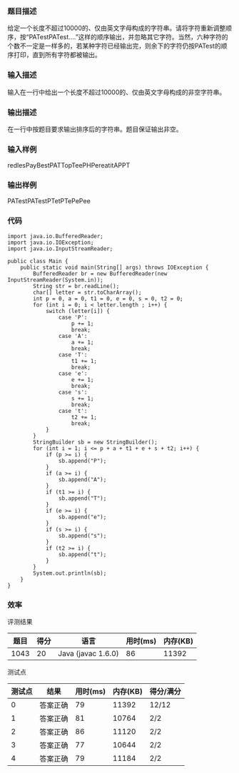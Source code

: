 ### 题目描述
给定一个长度不超过10000的、仅由英文字母构成的字符串。请将字符重新调整顺序，按“PATestPATest....”这样的顺序输出，并忽略其它字符。当然，六种字符的个数不一定是一样多的，若某种字符已经输出完，则余下的字符仍按PATest的顺序打印，直到所有字符都被输出。

### 输入描述
输入在一行中给出一个长度不超过10000的、仅由英文字母构成的非空字符串。 

### 输出描述
在一行中按题目要求输出排序后的字符串。题目保证输出非空。

### 输入样例

redlesPayBestPATTopTeePHPereatitAPPT

### 输出样例

PATestPATestPTetPTePePee
	
### 代码

    import java.io.BufferedReader;
    import java.io.IOException;
    import java.io.InputStreamReader;
    
    public class Main {
        public static void main(String[] args) throws IOException {
            BufferedReader br = new BufferedReader(new InputStreamReader(System.in));
            String str = br.readLine();
            char[] letter = str.toCharArray();
            int p = 0, a = 0, t1 = 0, e = 0, s = 0, t2 = 0;
            for (int i = 0; i < letter.length ; i++) {
                switch (letter[i]) {
                    case 'P':
                        p += 1;
                        break;
                    case 'A':
                        a += 1;
                        break;
                    case 'T':
                        t1 += 1;
                        break;
                    case 'e':
                        e += 1;
                        break;
                    case 's':
                        s += 1;
                        break;
                    case 't':
                        t2 += 1;
                        break;
                }
            }
            StringBuilder sb = new StringBuilder();
            for (int i = 1; i <= p + a + t1 + e + s + t2; i++) {
                if (p >= i) {
                    sb.append("P");
                }
                if (a >= i) {
                    sb.append("A");
                }
                if (t1 >= i) {
                    sb.append("T");
                }
                if (e >= i) {
                    sb.append("e");
                }
                if (s >= i) {
                    sb.append("s");
                }
                if (t2 >= i) {
                    sb.append("t");
                }
            }
            System.out.println(sb);
        }
    }
	
    
### 效率

评测结果

|题目|得分|语言|用时(ms)|内存(KB)|
|-----|-----|-----|-----|-----|
|1043|20|Java (javac 1.6.0)|86|11392|

测试点

|测试点|结果|用时(ms)|内存(KB)|得分/满分|
|-----|-----|-----|-----|-----|
|0|答案正确|79|11392|12/12|
|1|答案正确|81|10764|2/2|
|2|答案正确|86|11120|2/2|
|3|答案正确|77|10644|2/2|
|4|答案正确|79|11184|2/2|
